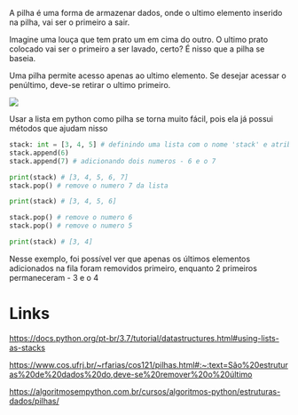 A pilha é uma forma de armazenar dados, onde o ultimo elemento inserido na pilha, vai ser o primeiro a sair.

Imagine uma louça que tem prato um em cima do outro. O ultimo prato colocado vai ser o primeiro a ser lavado, certo? É nisso que a pilha se baseia.

Uma pilha permite acesso apenas ao ultimo elemento. Se desejar acessar o penúltimo, deve-se retirar o ultimo primeiro.

![](https://miro.medium.com/v2/resize:fit:620/1*iywaX2ID2cwfI6lYMfjm5Q.png)

Usar a lista em python como pilha se torna muito fácil, pois ela já possui métodos que ajudam nisso

```python
stack: int = [3, 4, 5] # definindo uma lista com o nome 'stack' e atribuindo inteiros
stack.append(6)
stack.append(7) # adicionando dois numeros - 6 e o 7

print(stack) # [3, 4, 5, 6, 7]
stack.pop() # remove o numero 7 da lista

print(stack) # [3, 4, 5, 6]

stack.pop() # remove o numero 6
stack.pop() # remove o numero 5

print(stack) # [3, 4]
```

Nesse exemplo, foi possível ver que apenas os últimos elementos adicionados na fila foram removidos primeiro, enquanto 2 primeiros permaneceram - 3 e o 4
# Links

https://docs.python.org/pt-br/3.7/tutorial/datastructures.html#using-lists-as-stacks

https://www.cos.ufrj.br/~rfarias/cos121/pilhas.html#:~:text=São%20estruturas%20de%20dados%20do,deve-se%20remover%20o%20último

https://algoritmosempython.com.br/cursos/algoritmos-python/estruturas-dados/pilhas/